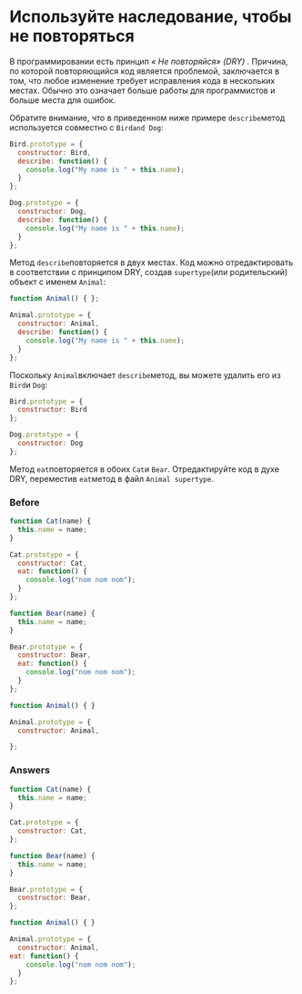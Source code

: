# Используйте наследование, чтобы не повторяться
В программировании есть принцип _« Не повторяйся» (DRY)_ . Причина, по которой повторяющийся код является проблемой, заключается в том, что любое изменение требует исправления кода в нескольких местах. Обычно это означает больше работы для программистов и больше места для ошибок.

Обратите внимание, что в приведенном ниже примере `describe`метод используется совместно с `Birdand Dog`:
```javascript
Bird.prototype = {
  constructor: Bird,
  describe: function() {
    console.log("My name is " + this.name);
  }
};

Dog.prototype = {
  constructor: Dog,
  describe: function() {
    console.log("My name is " + this.name);
  }
};
```
Метод `describe`повторяется в двух местах. Код можно отредактировать в соответствии с принципом DRY, создав `supertype`(или родительский) объект с именем `Animal`:
```javascript
function Animal() { };

Animal.prototype = {
  constructor: Animal, 
  describe: function() {
    console.log("My name is " + this.name);
  }
};
```
Поскольку `Animal`включает `describe`метод, вы можете удалить его из `Bird`и `Dog`:
```javascript
Bird.prototype = {
  constructor: Bird
};

Dog.prototype = {
  constructor: Dog
};
```
Метод `eat`повторяется в обоих `Cat`и `Bear`. 
Отредактируйте код в духе DRY, переместив `eat`метод в файл `Animal supertype`.
### Before
```javascript
function Cat(name) {
  this.name = name;
}

Cat.prototype = {
  constructor: Cat,
  eat: function() {
    console.log("nom nom nom");
  }
};

function Bear(name) {
  this.name = name;
}

Bear.prototype = {
  constructor: Bear,
  eat: function() {
    console.log("nom nom nom");
  }
};

function Animal() { }

Animal.prototype = {
  constructor: Animal,

};
```
### Answers
```javascript
function Cat(name) {
  this.name = name;
}

Cat.prototype = {
  constructor: Cat,
};

function Bear(name) {
  this.name = name;
}

Bear.prototype = {
  constructor: Bear,
};

function Animal() { }

Animal.prototype = {
  constructor: Animal,
eat: function() {
    console.log("nom nom nom");
  }
};
```
